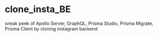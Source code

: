 # clone_insta_BE
sneak peek of Apollo Server, GraphQL, Prisma Studio, Prisma Migrate, Prisma Client by cloning instagram backend
